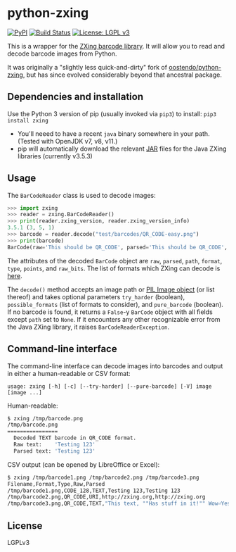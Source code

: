 # python-zxing

[![PyPI](https://img.shields.io/pypi/v/zxing.svg)](https://pypi.python.org/pypi/zxing)
[![Build Status](https://github.com/dlenski/python-zxing/workflows/test_and_release/badge.svg)](https://github.com/dlenski/python-zxing/actions/workflows/test_and_release.yml)
[![License: LGPL v3](https://img.shields.io/badge/License-LGPL%20v3-blue.svg)](https://www.gnu.org/licenses/lgpl-3.0)

This is a wrapper for the [ZXing barcode library](https://github.com/zxing/zxing).
It will allow you to read and decode barcode images from Python.

It was originally a "slightly less quick-and-dirty" fork of [oostendo/python-zxing](https://github.com/oostendo/python-zxing), but has since
evolved considerably beyond that ancestral package.

## Dependencies and installation

Use the Python 3 version of pip (usually invoked via `pip3`) to install: `pip3 install zxing`

* You'll neeed to have a recent `java` binary somewhere in your path. (Tested with OpenJDK v7, v8, v11.)
* pip will automatically download the relevant [JAR](https://en.wikipedia.org/wiki/JAR_(file_format)) files for the Java ZXing libraries (currently v3.5.3)

## Usage

The `BarCodeReader` class is used to decode images:

```python
>>> import zxing
>>> reader = zxing.BarCodeReader()
>>> print(reader.zxing_version, reader.zxing_version_info)
3.5.1 (3, 5, 1)
>>> barcode = reader.decode("test/barcodes/QR_CODE-easy.png")
>>> print(barcode)
BarCode(raw='This should be QR_CODE', parsed='This should be QR_CODE', path='test/barcodes/QR_CODE-easy.png', format='QR_CODE', type='TEXT', points=[(15.0, 87.0), (15.0, 15.0), (87.0, 15.0), (75.0, 75.0)])
```

The attributes of the decoded `BarCode` object are `raw`, `parsed`, `path`, `format`, `type`, `points`, and `raw_bits`.
The list of formats which ZXing can decode is [here](https://zxing.github.io/zxing/apidocs/com/google/zxing/BarcodeFormat.html).

The `decode()` method accepts an image path or [PIL Image object](https://pillow.readthedocs.io/en/stable/reference/Image.html) (or list thereof)
and takes optional parameters `try_harder` (boolean), `possible_formats` (list of formats to consider), and `pure_barcode` (boolean).
If no barcode is found, it returns a `False`-y `BarCode` object with all fields except `path` set to `None`.
If it encounters any other recognizable error from the Java ZXing library, it raises `BarCodeReaderException`.

## Command-line interface

The command-line interface can decode images into barcodes and output in either a human-readable or CSV format:

```
usage: zxing [-h] [-c] [--try-harder] [--pure-barcode] [-V] image [image ...]
```

Human-readable:

```sh
$ zxing /tmp/barcode.png
/tmp/barcode.png
================
  Decoded TEXT barcode in QR_CODE format.
  Raw text:    'Testing 123'
  Parsed text: 'Testing 123'
```

CSV output (can be opened by LibreOffice or Excel):

```sh
$ zxing /tmp/barcode1.png /tmp/barcode2.png /tmp/barcode3.png
Filename,Format,Type,Raw,Parsed
/tmp/barcode1.png,CODE_128,TEXT,Testing 123,Testing 123
/tmp/barcode2.png,QR_CODE,URI,http://zxing.org,http://zxing.org
/tmp/barcode3.png,QR_CODE,TEXT,"This text, ""Has stuff in it!"" Wow⏎Yes it does!","This text, ""Has stuff in it!"" Wow⏎Yes it does!"
```

## License

LGPLv3
